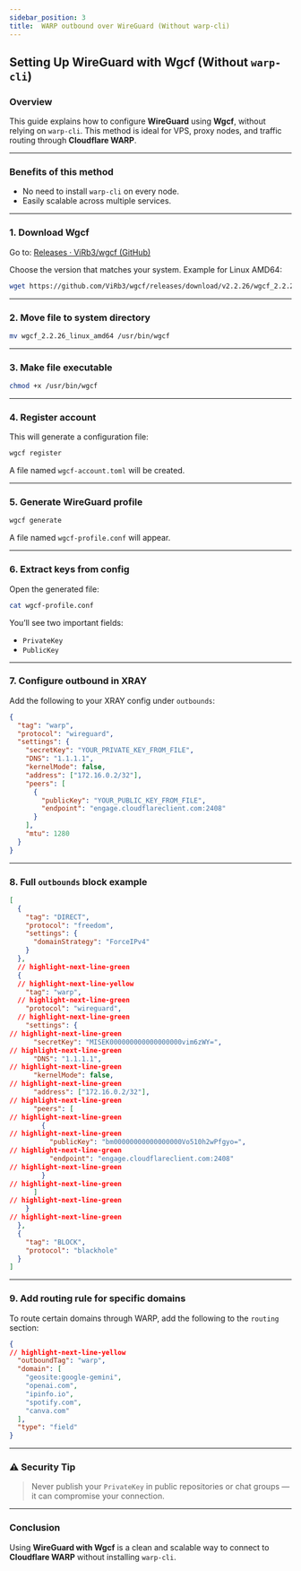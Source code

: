 ```yaml
---
sidebar_position: 3
title:  WARP outbound over WireGuard (Without warp-cli)
---
```


## Setting Up WireGuard with Wgcf (Without `warp-cli`)

### Overview

This guide explains how to configure **WireGuard** using **Wgcf**, without relying on `warp-cli`. This method is ideal for VPS, proxy nodes, and traffic routing through **Cloudflare WARP**.

---

### Benefits of this method

- No need to install `warp-cli` on every node.
- Easily scalable across multiple services.

---

### 1. Download Wgcf

Go to: [Releases · ViRb3/wgcf (GitHub)](https://github.com/ViRb3/wgcf/releases)

Choose the version that matches your system. Example for Linux AMD64:
```bash title="Download command"
wget https://github.com/ViRb3/wgcf/releases/download/v2.2.26/wgcf_2.2.26_linux_amd64
```

---

### 2. Move file to system directory

```bash title="Rename and move file"
mv wgcf_2.2.26_linux_amd64 /usr/bin/wgcf
```

---

### 3. Make file executable

```bash title="Set execution permissions"
chmod +x /usr/bin/wgcf
```

---

### 4. Register account

This will generate a configuration file:
```bash title="Register new account"
wgcf register
```
A file named `wgcf-account.toml` will be created.

---

### 5. Generate WireGuard profile

```bash title="Generate config"
wgcf generate
```
A file named `wgcf-profile.conf` will appear.

---

### 6. Extract keys from config

Open the generated file:
```bash title="View config"
cat wgcf-profile.conf
```

You’ll see two important fields:
- `PrivateKey` 
- `PublicKey`

---

### 7. Configure outbound in XRAY

Add the following to your XRAY config under `outbounds`:

```json title="XRAY WireGuard outbound example"
{
  "tag": "warp",
  "protocol": "wireguard",
  "settings": {
    "secretKey": "YOUR_PRIVATE_KEY_FROM_FILE",
    "DNS": "1.1.1.1",
    "kernelMode": false,
    "address": ["172.16.0.2/32"],
    "peers": [
      {
        "publicKey": "YOUR_PUBLIC_KEY_FROM_FILE",
        "endpoint": "engage.cloudflareclient.com:2408"
      }
    ],
    "mtu": 1280
  }
}
```

---

### 8. Full `outbounds` block example

```json title="Full outbound list with WARP"
[
  {
    "tag": "DIRECT",
    "protocol": "freedom",
    "settings": {
      "domainStrategy": "ForceIPv4"
    }
  },
  // highlight-next-line-green
  {
  // highlight-next-line-yellow
    "tag": "warp",
  // highlight-next-line-green
    "protocol": "wireguard",
  // highlight-next-line-green
    "settings": {
// highlight-next-line-green
      "secretKey": "MISEK000000000000000000vim6zWY=",
// highlight-next-line-green
      "DNS": "1.1.1.1",
// highlight-next-line-green
      "kernelMode": false,
// highlight-next-line-green
      "address": ["172.16.0.2/32"],
// highlight-next-line-green
      "peers": [
// highlight-next-line-green
        {
// highlight-next-line-green
          "publicKey": "bm00000000000000000Vo510h2wPfgyo=",
// highlight-next-line-green
          "endpoint": "engage.cloudflareclient.com:2408"
// highlight-next-line-green
        }
// highlight-next-line-green
      ]
// highlight-next-line-green
    }
// highlight-next-line-green
  },
  {
    "tag": "BLOCK",
    "protocol": "blackhole"
  }
]
```

---

### 9. Add routing rule for specific domains

To route certain domains through WARP, add the following to the `routing` section:

```json title="Routing rule example"
{
// highlight-next-line-yellow
  "outboundTag": "warp",
  "domain": [
    "geosite:google-gemini",
    "openai.com",
    "ipinfo.io",
    "spotify.com",
    "canva.com"
  ],
  "type": "field"
}
```

---

### ⚠️ Security Tip

> Never publish your `PrivateKey` in public repositories or chat groups — it can compromise your connection.

---

### Conclusion

Using **WireGuard with Wgcf** is a clean and scalable way to connect to **Cloudflare WARP** without installing `warp-cli`. 
